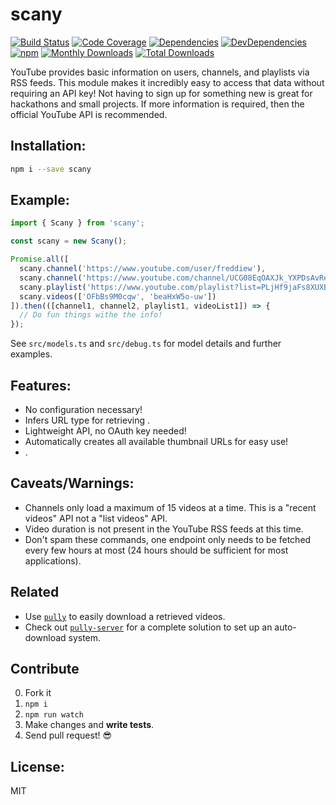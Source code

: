 # scany

[![Build Status](https://img.shields.io/travis/JimmyBoh/scany/master.svg?style=flat-square)](https://travis-ci.org/JimmyBoh/scany)
[![Code Coverage](https://img.shields.io/coveralls/JimmyBoh/scany/master.svg?style=flat-square)](https://coveralls.io/github/JimmyBoh/scany?branch=master)
[![Dependencies](https://img.shields.io/david/JimmyBoh/scany.svg?style=flat-square)](https://david-dm.org/JimmyBoh/scany)
[![DevDependencies](https://img.shields.io/david/dev/JimmyBoh/scany.svg?style=flat-square)](https://david-dm.org/JimmyBoh/scany?type=dev)
[![npm](https://img.shields.io/npm/v/scany.svg?style=flat-square)](https://www.npmjs.com/package/scany)
[![Monthly Downloads](https://img.shields.io/npm/dm/scany.svg?style=flat-square)](https://www.npmjs.com/package/scany)
[![Total Downloads](https://img.shields.io/npm/dt/scany.svg?style=flat-square)](https://www.npmjs.com/package/scany)

YouTube provides basic information on users, channels, and playlists via RSS feeds. This module makes it incredibly easy to access that data without requiring an API key! Not having to sign up for something new is great for hackathons and small projects. If more information is required, then the official YouTube API is recommended.


## Installation:

```bash
npm i --save scany
```

## Example:

```ts
import { Scany } from 'scany';

const scany = new Scany();

Promise.all([
  scany.channel('https://www.youtube.com/user/freddiew'),
  scany.channel('https://www.youtube.com/channel/UCG08EqOAXJk_YXPDsAvReSg'),
  scany.playlist('https://www.youtube.com/playlist?list=PLjHf9jaFs8XUXBnlkBAuRkOpUJosxJ0Vx'),
  scany.videos(['OFbBs9M0cqw', 'beaHxW5o-uw'])
]).then(([channel1, channel2, playlist1, videoList1]) => {
  // Do fun things withe the info!
});
```

See `src/models.ts` and `src/debug.ts` for model details and further examples.

## Features:
 - No configuration necessary!
 - Infers URL type for retrieving .
 - Lightweight API, no OAuth key needed!
 - Automatically creates all available thumbnail URLs for easy use!
 - .

## Caveats/Warnings:
 - Channels only load a maximum of 15 videos at a time. This is a "recent videos" API not a "list videos" API.
 - Video duration is not present in the YouTube RSS feeds at this time.
 - Don't spam these commands, one endpoint only needs to be fetched every few hours at most (24 hours should be sufficient for most applications).

## Related

 - Use [`pully`](https://github.com/jimmyboh/pully) to easily download a retrieved videos.
 - Check out [`pully-server`](https://github.com/jimmyboh/pully-server) for a complete solution to set up an auto-download system.

## Contribute
 
 0. Fork it
 1. `npm i`
 2. `npm run watch`
 3. Make changes and **write tests**.
 4. Send pull request! :sunglasses:
 
## License:
 
MIT